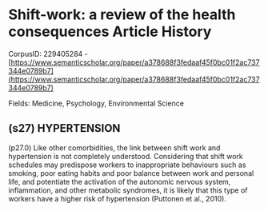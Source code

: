 # Shift-work: a review of the health consequences Article History

CorpusID: 229405284 - [https://www.semanticscholar.org/paper/a378688f3fedaaf45f0bc01f2ac737344e0789b7](https://www.semanticscholar.org/paper/a378688f3fedaaf45f0bc01f2ac737344e0789b7)

Fields: Medicine, Psychology, Environmental Science

## (s27) HYPERTENSION
(p27.0) Like other comorbidities, the link between shift work and hypertension is not completely understood. Considering that shift work schedules may predispose workers to inappropriate behaviours such as smoking, poor eating habits and poor balance between work and personal life, and potentiate the activation of the autonomic nervous system, inflammation, and other metabolic syndromes, it is likely that this type of workers have a higher risk of hypertension (Puttonen et al., 2010).
